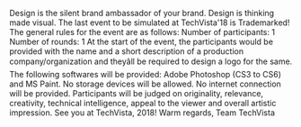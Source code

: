 Design is the silent brand ambassador of your brand. Design is thinking made visual. The last event to be simulated at TechVista'18 is Trademarked! The general rules for the event are as follows: Number of participants: 1 Number of rounds: 1 At the start of the event, the participants would be provided with the name and a short description of a production company/organization and theyâll be required to design a logo for the same. The following softwares will be provided: Adobe Photoshop (CS3 to CS6) and MS Paint. No storage devices will be allowed. No internet connection will be provided. Participants will be judged on originality, relevance, creativity, technical intelligence, appeal to the viewer and overall artistic impression. See you at TechVista, 2018! Warm regards, Team TechVista
